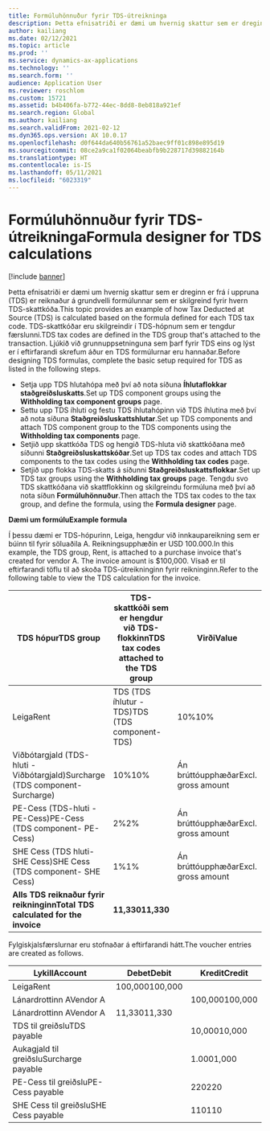 ```yaml
---
title: Formúluhönnuður fyrir TDS-útreikninga
description: Þetta efnisatriði er dæmi um hvernig skattur sem er dreginn er frá í uppruna (TDS) er reiknaður á grundvelli formúlunnar sem er skilgreind fyrir hvern TDS-skattkóða í TDS-hópnum sem er tengdur færslunni.
author: kailiang
ms.date: 02/12/2021
ms.topic: article
ms.prod: ''
ms.service: dynamics-ax-applications
ms.technology: ''
ms.search.form: ''
audience: Application User
ms.reviewer: roschlom
ms.custom: 15721
ms.assetid: b4b406fa-b772-44ec-8dd8-8eb818a921ef
ms.search.region: Global
ms.author: kailiang
ms.search.validFrom: 2021-02-12
ms.dyn365.ops.version: AX 10.0.17
ms.openlocfilehash: d0f644da640b56761a52baec9ff01c898e895d19
ms.sourcegitcommit: 08ce2a9ca1f02064beabfb9b228717d39882164b
ms.translationtype: HT
ms.contentlocale: is-IS
ms.lasthandoff: 05/11/2021
ms.locfileid: "6023319"
---
```

# <a name="formula-designer-for-tds-calculations"></a><span data-ttu-id="8f279-103">Formúluhönnuður fyrir TDS-útreikninga</span><span class="sxs-lookup"><span data-stu-id="8f279-103">Formula designer for TDS calculations</span></span>

[!include [banner](../includes/banner.md)]

<span data-ttu-id="8f279-104">Þetta efnisatriði er dæmi um hvernig skattur sem er dreginn er frá í uppruna (TDS) er reiknaður á grundvelli formúlunnar sem er skilgreind fyrir hvern TDS-skattkóða.</span><span class="sxs-lookup"><span data-stu-id="8f279-104">This topic provides an example of how Tax Deducted at Source (TDS) is calculated based on the formula defined for each TDS tax code.</span></span> <span data-ttu-id="8f279-105">TDS-skattkóðar eru skilgreindir í TDS-hópnum sem er tengdur færslunni.</span><span class="sxs-lookup"><span data-stu-id="8f279-105">TDS tax codes are defined in the TDS group that's attached to the transaction.</span></span> <span data-ttu-id="8f279-106">Ljúkið við grunnuppsetninguna sem þarf fyrir TDS eins og lýst er í eftirfarandi skrefum áður en TDS formúlurnar eru hannaðar.</span><span class="sxs-lookup"><span data-stu-id="8f279-106">Before designing TDS formulas, complete the basic setup required for TDS as listed in the following steps.</span></span> 

- <span data-ttu-id="8f279-107">Setja upp TDS hlutahópa með því að nota síðuna **Íhlutaflokkar staðgreiðsluskatts**.</span><span class="sxs-lookup"><span data-stu-id="8f279-107">Set up TDS component groups using the **Withholding tax component groups** page.</span></span> 
- <span data-ttu-id="8f279-108">Settu upp TDS íhluti og festu TDS íhlutahópinn við TDS íhlutina með því að nota síðuna **Staðgreiðsluskattshlutar**.</span><span class="sxs-lookup"><span data-stu-id="8f279-108">Set up TDS components and attach TDS component group to the TDS components using the **Withholding tax components** page.</span></span> 
- <span data-ttu-id="8f279-109">Setjið upp skattkóða TDS og hengið TDS-hluta við skattkóðana með síðunni **Staðgreiðsluskattskóðar**.</span><span class="sxs-lookup"><span data-stu-id="8f279-109">Set up TDS tax codes and attach TDS components to the tax codes using the **Withholding tax codes** page.</span></span> 
- <span data-ttu-id="8f279-110">Setjið upp flokka TDS-skatts á síðunni **Staðgreiðsluskattsflokkar**.</span><span class="sxs-lookup"><span data-stu-id="8f279-110">Set up TDS tax groups using the **Withholding tax groups** page.</span></span> <span data-ttu-id="8f279-111">Tengdu svo TDS skattkóðana við skattflokkinn og skilgreindu formúluna með því að nota síðun **Formúluhönnuður**.</span><span class="sxs-lookup"><span data-stu-id="8f279-111">Then attach the TDS tax codes to the tax group, and define the formula, using the **Formula designer** page.</span></span> 

<span data-ttu-id="8f279-112">**Dæmi um formúlu**</span><span class="sxs-lookup"><span data-stu-id="8f279-112">**Example formula**</span></span>

<span data-ttu-id="8f279-113">Í þessu dæmi er TDS-hópurinn, Leiga, hengdur við innkaupareikning sem er búinn til fyrir söluaðila A. Reikningsupphæðin er USD 100.000.</span><span class="sxs-lookup"><span data-stu-id="8f279-113">In this example, the TDS group, Rent, is attached to a purchase invoice that's created for vendor A. The invoice amount is $100,000.</span></span> <span data-ttu-id="8f279-114">Vísað er til eftirfarandi töflu til að skoða TDS-útreikninginn fyrir reikninginn.</span><span class="sxs-lookup"><span data-stu-id="8f279-114">Refer to the following table to view the TDS calculation for the invoice.</span></span>

| <span data-ttu-id="8f279-115">TDS hópur</span><span class="sxs-lookup"><span data-stu-id="8f279-115">TDS  group</span></span>                                                   | <span data-ttu-id="8f279-116">TDS-skattkóði sem er hengdur við TDS-flokkinn</span><span class="sxs-lookup"><span data-stu-id="8f279-116">TDS tax codes attached to the TDS group</span></span> | <span data-ttu-id="8f279-117">Virði</span><span class="sxs-lookup"><span data-stu-id="8f279-117">Value</span></span>              | <span data-ttu-id="8f279-118">Skattskyldur grunnur (formúluhönnuður)</span><span class="sxs-lookup"><span data-stu-id="8f279-118">Taxable basis  (Formula designer)</span></span> | <span data-ttu-id="8f279-119">Segð útreiknings (Formúluhönnuður)</span><span class="sxs-lookup"><span data-stu-id="8f279-119">Calculation expression  (Formula designer)</span></span> | <span data-ttu-id="8f279-120">Grunnupphæð</span><span class="sxs-lookup"><span data-stu-id="8f279-120">Base amount</span></span> | <span data-ttu-id="8f279-121">Reiknuð TDS-upphæð</span><span class="sxs-lookup"><span data-stu-id="8f279-121">Calculated TDS amount</span></span> |
| ------------------------------------------------------------ | --------------------------------------- | ------------------ | --------------------------------- | :----------------------------------------: | ----------- | --------------------- |
| <span data-ttu-id="8f279-122">Leiga</span><span class="sxs-lookup"><span data-stu-id="8f279-122">Rent</span></span>                                                         | <span data-ttu-id="8f279-123">TDS  (TDS íhlutur - TDS)</span><span class="sxs-lookup"><span data-stu-id="8f279-123">TDS  (TDS component-TDS)</span></span>                | <span data-ttu-id="8f279-124">10%</span><span class="sxs-lookup"><span data-stu-id="8f279-124">10%</span></span>                | <span data-ttu-id="8f279-125">Brúttó upphæð</span><span class="sxs-lookup"><span data-stu-id="8f279-125">Gross amount</span></span>                      |                                            | <span data-ttu-id="8f279-126">100,000</span><span class="sxs-lookup"><span data-stu-id="8f279-126">100,000</span></span>      | <span data-ttu-id="8f279-127">10,000</span><span class="sxs-lookup"><span data-stu-id="8f279-127">10,000</span></span>                 |
| <span data-ttu-id="8f279-128">Viðbótargjald  (TDS-hluti - Viðbótargjald)</span><span class="sxs-lookup"><span data-stu-id="8f279-128">Surcharge  (TDS component-Surcharge)</span></span>                         | <span data-ttu-id="8f279-129">10%</span><span class="sxs-lookup"><span data-stu-id="8f279-129">10%</span></span>                                     | <span data-ttu-id="8f279-130">Án brúttóupphæðar</span><span class="sxs-lookup"><span data-stu-id="8f279-130">Excl. gross amount</span></span> | <span data-ttu-id="8f279-131">+TDS</span><span class="sxs-lookup"><span data-stu-id="8f279-131">+TDS</span></span>                              |                   <span data-ttu-id="8f279-132">10000</span><span class="sxs-lookup"><span data-stu-id="8f279-132">10000</span></span>                    | <span data-ttu-id="8f279-133">1.000</span><span class="sxs-lookup"><span data-stu-id="8f279-133">1,000</span></span>        |                       |
| <span data-ttu-id="8f279-134">PE-Cess  (TDS-hluti - PE-Cess)</span><span class="sxs-lookup"><span data-stu-id="8f279-134">PE-Cess  (TDS component- PE-Cess)</span></span>                            | <span data-ttu-id="8f279-135">2%</span><span class="sxs-lookup"><span data-stu-id="8f279-135">2%</span></span>                                      | <span data-ttu-id="8f279-136">Án brúttóupphæðar</span><span class="sxs-lookup"><span data-stu-id="8f279-136">Excl. gross amount</span></span> | <span data-ttu-id="8f279-137">+TDS+Aukagjald</span><span class="sxs-lookup"><span data-stu-id="8f279-137">+TDS+Surcharge</span></span>                    |                   <span data-ttu-id="8f279-138">11000</span><span class="sxs-lookup"><span data-stu-id="8f279-138">11000</span></span>                    | <span data-ttu-id="8f279-139">220</span><span class="sxs-lookup"><span data-stu-id="8f279-139">220</span></span>         |                       |
| <span data-ttu-id="8f279-140">SHE Cess  (TDS hluti- SHE Cess)</span><span class="sxs-lookup"><span data-stu-id="8f279-140">SHE Cess  (TDS component- SHE Cess)</span></span>                          | <span data-ttu-id="8f279-141">1%</span><span class="sxs-lookup"><span data-stu-id="8f279-141">1%</span></span>                                      | <span data-ttu-id="8f279-142">Án brúttóupphæðar</span><span class="sxs-lookup"><span data-stu-id="8f279-142">Excl. gross amount</span></span> | <span data-ttu-id="8f279-143">+TDS+Aukagjald</span><span class="sxs-lookup"><span data-stu-id="8f279-143">+TDS+Surcharge</span></span>                    |                   <span data-ttu-id="8f279-144">11000</span><span class="sxs-lookup"><span data-stu-id="8f279-144">11000</span></span>                    | <span data-ttu-id="8f279-145">110</span><span class="sxs-lookup"><span data-stu-id="8f279-145">110</span></span>         |                       |
| <span data-ttu-id="8f279-146">**Alls** **TDS**  **reiknaður** **fyrir**  **reikninginn**</span><span class="sxs-lookup"><span data-stu-id="8f279-146">**Total** **TDS**  **calculated** **for** **the** **invoice**</span></span> | <span data-ttu-id="8f279-147">**11,330**</span><span class="sxs-lookup"><span data-stu-id="8f279-147">**11,330**</span></span>                               |                    |                                   |                                            |             |                       |

<span data-ttu-id="8f279-148">Fylgiskjalsfærslurnar eru stofnaðar á eftirfarandi hátt.</span><span class="sxs-lookup"><span data-stu-id="8f279-148">The voucher entries are created as follows.</span></span>

| <span data-ttu-id="8f279-149">Lykill</span><span class="sxs-lookup"><span data-stu-id="8f279-149">Account</span></span>           | <span data-ttu-id="8f279-150">Debet</span><span class="sxs-lookup"><span data-stu-id="8f279-150">Debit</span></span>  | <span data-ttu-id="8f279-151">Kredit</span><span class="sxs-lookup"><span data-stu-id="8f279-151">Credit</span></span> |
| ----------------- | ------ | ------ |
| <span data-ttu-id="8f279-152">Leiga</span><span class="sxs-lookup"><span data-stu-id="8f279-152">Rent</span></span>              | <span data-ttu-id="8f279-153">100,000</span><span class="sxs-lookup"><span data-stu-id="8f279-153">100,000</span></span> |        |
| <span data-ttu-id="8f279-154">Lánardrottinn A</span><span class="sxs-lookup"><span data-stu-id="8f279-154">Vendor A</span></span>          |        | <span data-ttu-id="8f279-155">100,000</span><span class="sxs-lookup"><span data-stu-id="8f279-155">100,000</span></span> |
| <span data-ttu-id="8f279-156">Lánardrottinn A</span><span class="sxs-lookup"><span data-stu-id="8f279-156">Vendor A</span></span>          | <span data-ttu-id="8f279-157">11,330</span><span class="sxs-lookup"><span data-stu-id="8f279-157">11,330</span></span>  |        |
| <span data-ttu-id="8f279-158">TDS til greiðslu</span><span class="sxs-lookup"><span data-stu-id="8f279-158">TDS payable</span></span>       |        | <span data-ttu-id="8f279-159">10,000</span><span class="sxs-lookup"><span data-stu-id="8f279-159">10,000</span></span>  |
| <span data-ttu-id="8f279-160">Aukagjald til greiðslu</span><span class="sxs-lookup"><span data-stu-id="8f279-160">Surcharge payable</span></span> |        | <span data-ttu-id="8f279-161">1.000</span><span class="sxs-lookup"><span data-stu-id="8f279-161">1,000</span></span>   |
| <span data-ttu-id="8f279-162">PE-Cess til greiðslu</span><span class="sxs-lookup"><span data-stu-id="8f279-162">PE-Cess payable</span></span>   |        | <span data-ttu-id="8f279-163">220</span><span class="sxs-lookup"><span data-stu-id="8f279-163">220</span></span>    |
| <span data-ttu-id="8f279-164">SHE Cess til greiðslu</span><span class="sxs-lookup"><span data-stu-id="8f279-164">SHE Cess payable</span></span>  |        | <span data-ttu-id="8f279-165">110</span><span class="sxs-lookup"><span data-stu-id="8f279-165">110</span></span>    |
